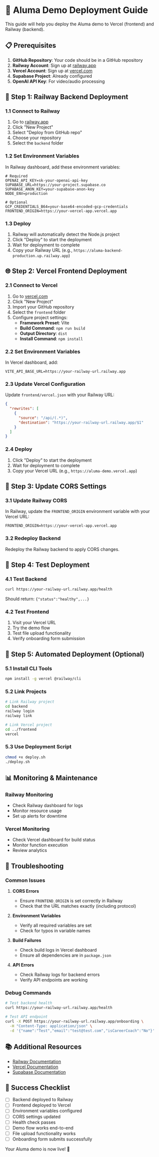 # 🚀 Aluma Demo Deployment Guide

This guide will help you deploy the Aluma demo to Vercel (frontend) and Railway (backend).

## 📋 **Prerequisites**

1. **GitHub Repository**: Your code should be in a GitHub repository
2. **Railway Account**: Sign up at [railway.app](https://railway.app)
3. **Vercel Account**: Sign up at [vercel.com](https://vercel.com)
4. **Supabase Project**: Already configured
5. **OpenAI API Key**: For video/audio processing

## 🔧 **Step 1: Railway Backend Deployment**

### **1.1 Connect to Railway**

1. Go to [railway.app](https://railway.app)
2. Click "New Project"
3. Select "Deploy from GitHub repo"
4. Choose your repository
5. Select the `backend` folder

### **1.2 Set Environment Variables**

In Railway dashboard, add these environment variables:

```env
# Required
OPENAI_API_KEY=sk-your-openai-api-key
SUPABASE_URL=https://your-project.supabase.co
SUPABASE_ANON_KEY=your-supabase-anon-key
NODE_ENV=production

# Optional
GCP_CREDENTIALS_B64=your-base64-encoded-gcp-credentials
FRONTEND_ORIGIN=https://your-vercel-app.vercel.app
```

### **1.3 Deploy**

1. Railway will automatically detect the Node.js project
2. Click "Deploy" to start the deployment
3. Wait for deployment to complete
4. Copy your Railway URL (e.g., `https://aluma-backend-production.up.railway.app`)

## 🌐 **Step 2: Vercel Frontend Deployment**

### **2.1 Connect to Vercel**

1. Go to [vercel.com](https://vercel.com)
2. Click "New Project"
3. Import your GitHub repository
4. Select the `frontend` folder
5. Configure project settings:
   - **Framework Preset**: Vite
   - **Build Command**: `npm run build`
   - **Output Directory**: `dist`
   - **Install Command**: `npm install`

### **2.2 Set Environment Variables**

In Vercel dashboard, add:

```env
VITE_API_BASE_URL=https://your-railway-url.railway.app
```

### **2.3 Update Vercel Configuration**

Update `frontend/vercel.json` with your Railway URL:

```json
{
  "rewrites": [
    {
      "source": "/api/(.*)",
      "destination": "https://your-railway-url.railway.app/$1"
    }
  ]
}
```

### **2.4 Deploy**

1. Click "Deploy" to start the deployment
2. Wait for deployment to complete
3. Copy your Vercel URL (e.g., `https://aluma-demo.vercel.app`)

## 🔗 **Step 3: Update CORS Settings**

### **3.1 Update Railway CORS**

In Railway, update the `FRONTEND_ORIGIN` environment variable with your Vercel URL:

```env
FRONTEND_ORIGIN=https://your-vercel-app.vercel.app
```

### **3.2 Redeploy Backend**

Redeploy the Railway backend to apply CORS changes.

## 🧪 **Step 4: Test Deployment**

### **4.1 Test Backend**

```bash
curl https://your-railway-url.railway.app/health
```

Should return: `{"status":"healthy",...}`

### **4.2 Test Frontend**

1. Visit your Vercel URL
2. Try the demo flow
3. Test file upload functionality
4. Verify onboarding form submission

## 🔄 **Step 5: Automated Deployment (Optional)**

### **5.1 Install CLI Tools**

```bash
npm install -g vercel @railway/cli
```

### **5.2 Link Projects**

```bash
# Link Railway project
cd backend
railway login
railway link

# Link Vercel project
cd ../frontend
vercel
```

### **5.3 Use Deployment Script**

```bash
chmod +x deploy.sh
./deploy.sh
```

## 📊 **Monitoring & Maintenance**

### **Railway Monitoring**

- Check Railway dashboard for logs
- Monitor resource usage
- Set up alerts for downtime

### **Vercel Monitoring**

- Check Vercel dashboard for build status
- Monitor function execution
- Review analytics

## 🚨 **Troubleshooting**

### **Common Issues**

1. **CORS Errors**

   - Ensure `FRONTEND_ORIGIN` is set correctly in Railway
   - Check that the URL matches exactly (including protocol)

2. **Environment Variables**

   - Verify all required variables are set
   - Check for typos in variable names

3. **Build Failures**

   - Check build logs in Vercel dashboard
   - Ensure all dependencies are in `package.json`

4. **API Errors**
   - Check Railway logs for backend errors
   - Verify API endpoints are working

### **Debug Commands**

```bash
# Test backend health
curl https://your-railway-url.railway.app/health

# Test API endpoint
curl -X POST https://your-railway-url.railway.app/onboarding \
  -H "Content-Type: application/json" \
  -d '{"name":"Test","email":"test@test.com","isCareerCoach":"No"}'
```

## 📚 **Additional Resources**

- [Railway Documentation](https://docs.railway.app/)
- [Vercel Documentation](https://vercel.com/docs)
- [Supabase Documentation](https://supabase.com/docs)

## 🎯 **Success Checklist**

- [ ] Backend deployed to Railway
- [ ] Frontend deployed to Vercel
- [ ] Environment variables configured
- [ ] CORS settings updated
- [ ] Health check passes
- [ ] Demo flow works end-to-end
- [ ] File upload functionality works
- [ ] Onboarding form submits successfully

Your Aluma demo is now live! 🎉

